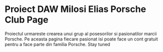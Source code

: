 ﻿# Proiect DAW  Milosi Elias Porsche Club Page

Proiectul urmareste crearea unui grup al posesorilor si pasionatilor marcii Porsche.
Pe aceasta pagina fiecare pasionat isi poate face un cont gratuit pentru a face parte din familia Porsche.
Stay tuned
